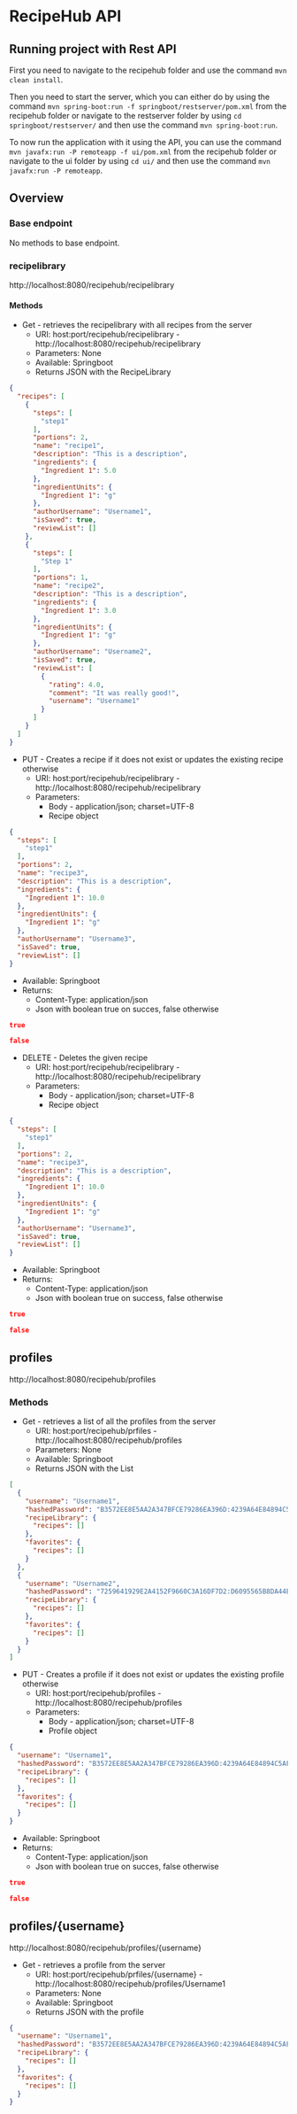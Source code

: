 # RecipeHub API

## Running project with Rest API

First you need to navigate to the recipehub folder and use the command `mvn clean install`.

Then you need to start the server, which you can either do by using the command `mvn spring-boot:run -f springboot/restserver/pom.xml` from the recipehub folder or navigate to the restserver folder by using `cd springboot/restserver/` and then use the command `mvn spring-boot:run`.

To now run the application with it using the API, you can use the command `mvn javafx:run -P remoteapp -f ui/pom.xml` from the recipehub folder or navigate to the ui folder by using `cd ui/` and then use the command `mvn javafx:run -P remoteapp`.

## Overview

### Base endpoint

No methods to base endpoint.

### recipelibrary

http://localhost:8080/recipehub/recipelibrary

#### Methods

- Get - retrieves the recipelibrary with all recipes from the server
  - URI: host:port/recipehub/recipelibrary - http://localhost:8080/recipehub/recipelibrary
  - Parameters: None
  - Available: Springboot
  - Returns JSON with the RecipeLibrary

```json
{
  "recipes": [
    {
      "steps": [
        "step1"
      ],
      "portions": 2,
      "name": "recipe1",
      "description": "This is a description",
      "ingredients": {
        "Ingredient 1": 5.0
      },
      "ingredientUnits": {
        "Ingredient 1": "g"
      },
      "authorUsername": "Username1",
      "isSaved": true,
      "reviewList": []
    },
    {
      "steps": [
        "Step 1"
      ],
      "portions": 1,
      "name": "recipe2",
      "description": "This is a description",
      "ingredients": {
        "Ingredient 1": 3.0
      },
      "ingredientUnits": {
        "Ingredient 1": "g"
      },
      "authorUsername": "Username2",
      "isSaved": true,
      "reviewList": [
        {
          "rating": 4.0,
          "comment": "It was really good!",
          "username": "Username1"
        }
      ]
    }
  ]
}
```

- PUT - Creates a recipe if it does not exist or updates the existing recipe otherwise
  - URI: host:port/recipehub/recipelibrary - http://localhost:8080/recipehub/recipelibrary
  - Parameters:
    - Body - application/json; charset=UTF-8
    - Recipe object

```json
{
  "steps": [
    "step1"
  ],
  "portions": 2,
  "name": "recipe3",
  "description": "This is a description",
  "ingredients": {
    "Ingredient 1": 10.0
  },
  "ingredientUnits": {
    "Ingredient 1": "g"
  },
  "authorUsername": "Username3",
  "isSaved": true,
  "reviewList": []
}
```

  - Available: Springboot
  - Returns:
    - Content-Type: application/json
    - Json with boolean true on succes, false otherwise

```json
true
```

```json
false
```

- DELETE - Deletes the given recipe
  - URI: host:port/recipehub/recipelibrary - http://localhost:8080/recipehub/recipelibrary
  - Parameters:
    - Body - application/json; charset=UTF-8
    - Recipe object

```json
{
  "steps": [
    "step1"
  ],
  "portions": 2,
  "name": "recipe3",
  "description": "This is a description",
  "ingredients": {
    "Ingredient 1": 10.0
  },
  "ingredientUnits": {
    "Ingredient 1": "g"
  },
  "authorUsername": "Username3",
  "isSaved": true,
  "reviewList": []
}
```

- Available: Springboot
- Returns:
  - Content-Type: application/json
  - Json with boolean true on success, false otherwise

```json
true
```

```json
false
```

## profiles

http://localhost:8080/recipehub/profiles

### Methods

- Get - retrieves a list of all the profiles from the server
  - URI: host:port/recipehub/prfiles - http://localhost:8080/recipehub/profiles
  - Parameters: None
  - Available: Springboot
  - Returns JSON with the List<Profile>

```json
[
  {
    "username": "Username1",
    "hashedPassword": "B3572EE8E5AA2A347BFCE79286EA396D:4239A64E84894C5AF748F24CFD4CECF94039B3C1D445D03ADE662DF93A946D49",
    "recipeLibrary": {
      "recipes": []
    },
    "favorites": {
      "recipes": []
    }
  },
  {
    "username": "Username2",
    "hashedPassword": "7259641929E2A4152F9660C3A16DF7D2:D6095565B8DA44E391D611247FE06100B2032EFF78B5F78B9A17221636AD3133",
    "recipeLibrary": {
      "recipes": []
    },
    "favorites": {
      "recipes": []
    }
  }
]
```

- PUT - Creates a profile if it does not exist or updates the existing profile otherwise
  - URI: host:port/recipehub/profiles - http://localhost:8080/recipehub/profiles
  - Parameters:
    - Body - application/json; charset=UTF-8
    - Profile object

```json
{
  "username": "Username1",
  "hashedPassword": "B3572EE8E5AA2A347BFCE79286EA396D:4239A64E84894C5AF748F24CFD4CECF94039B3C1D445D03ADE662DF93A946D49",
  "recipeLibrary": {
    "recipes": []
  },
  "favorites": {
    "recipes": []
  }
}
```

- Available: Springboot
- Returns:
  - Content-Type: application/json
  - Json with boolean true on succes, false otherwise

```json
true
```

```json
false
```

## profiles/{username}

http://localhost:8080/recipehub/profiles/{username}

- Get - retrieves a profile from the server
  - URI: host:port/recipehub/prfiles/{username} - http://localhost:8080/recipehub/profiles/Username1
  - Parameters: None
  - Available: Springboot
  - Returns JSON with the profile

```json
{
  "username": "Username1",
  "hashedPassword": "B3572EE8E5AA2A347BFCE79286EA396D:4239A64E84894C5AF748F24CFD4CECF94039B3C1D445D03ADE662DF93A946D49",
  "recipeLibrary": {
    "recipes": []
  },
  "favorites": {
    "recipes": []
  }
}
```

